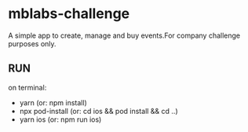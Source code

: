 # mblabs-challenge

A simple app to create, manage and buy events.For company challenge purposes only.

## RUN

on terminal:
- yarn (or: npm install)
- npx pod-install (or: cd ios && pod install && cd ..)
- yarn ios (or: npm run ios)
